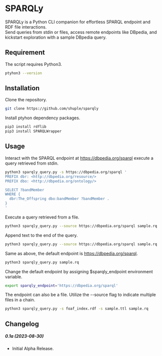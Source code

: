 # SPARQLy

SPARQLy is a Python CLI companion for effortless SPARQL endpoint and RDF file interactions.\
Send queries from stdin or files, access remote endpoints like DBpedia, and kickstart exploration with a sample DBpedia query.

## Requirement
The script requires Python3.

```bash
ptyhon3 --version
```

## Installation
Clone the repository.
```bash
git clone https://github.com/shuple/sparqly
```

Install ptyhon dependency packages.
```bash
pip3 install rdflib
pip3 install SPARQLWrapper
```

## Usage
Interact with the SPARQL endpoint at https://dbpedia.org/sparql execute a query retrieved from stdin.
```bash
python3 sparqly_query.py -s https://dbpedia.org/sparql '
PREFIX dbr: <http://dbpedia.org/resource/>
PREFIX dbo: <http://dbpedia.org/ontology/>

SELECT ?bandMember
WHERE {
  dbr:The_Offspring dbo:bandMember ?bandMember .
}
'
```

Execute a query retrieved from a file.
```bash
python3 sparqly_query.py --source https://dbpedia.org/sparql sample.rq
```

Append text to the end of the query.
```bash
python3 sparqly_query.py --source https://dbpedia.org/sparql sample.rq --append 'LIMIT 10'
```

Same as above, the default endpoint is https://dbpedia.org/sparql.
```bash
python3 sparqly_query.py sample.rq
```

Change the default endpoint by assigning $sparqly_endpoint environment variable.
```bash
export sparqly_endpoint='https://dbpedia.org/sparql'
```

The endpoint can also be a file. Utilize the --source flag to indicate multiple files in a chain.
```bash
python3 sparqly_query.py -s foaf_index.rdf -s sample.ttl sample.rq
```

## Changelog
##### 0.1a (2023-08-30)
- Initial Alpha Release.
